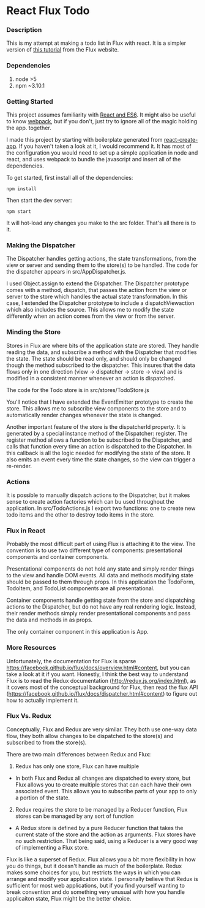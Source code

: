 # React Flux Todo

### Description

This is my attempt at making a todo list in Flux with react. It is a simpler version of [this tutorial](https://facebook.github.io/flux/docs/todo-list.html) from the Flux website.

### Dependencies

1. node >5
2. npm ~3.10.1

### Getting Started

This project assumes familiarity with [React and ES6](https://facebook.github.io/react/docs/reusable-components.html#es6-classes). It might also be useful to know [webpack](http://webpack.github.io/docs/), but if you don't, just try to ignore all of the magic holding the app. together.

I made this project by starting with boilerplate generated from [react-create-app](https://facebook.github.io/react/blog/2016/07/22/create-apps-with-no-configuration.html). If you haven't taken a look at it, I would recommend it. It has most of the configuration you would need to set up a simple application in node and react, and uses webpack to bundle the javascript and insert all of the dependencies.

To get started, first install all of the dependencies:
```
npm install
```

Then start the dev server:
```
npm start
```

It will hot-load any changes you make to the src folder. That's all there is to it.

### Making the Dispatcher

The Dispatcher handles getting actions, the state transformations, from the view or server and sending them to the store(s) to be handled. The code for the dispatcher appears in src/AppDispatcher.js.

I used Object.assign to extend the Dispatcher. The Dispatcher prototype comes with a method, dispatch, that passes the action from the view or server to the store which handles the actual state transformation. In this case, I extended the Dispatcher prototype to include a dispatchViewaction which also includes the source. This allows me to modify the state differently when an action comes from the view or from the server.

### Minding the Store

Stores in Flux are where bits of the application state are stored. They handle reading the data, and subscribe a method with the Dispatcher that modifies the state. The state should be read only, and should only be changed though the method subscribed to the dispatcher. This insures that the data flows only in one direction (view -> dispatcher -> store -> view) and is modified in a consistent manner whenever an action is dispatched.

The code for the Todo store is in src/stores/TodoStore.js

You'll notice that I have extended the EventEmitter prototype to create the store. This allows me to subscribe view components to the store and to automatically render changes whenever the state is changed.

Another important feature of the store is the dispatcherId property. It is generated by a special instance method of the Dispatcher: register. The register method allows a function to be subscribed to the Dispatcher, and calls that function every time an action is dispatched to the Dispatcher. In this callback is all the logic needed for modifying the state of the store. It also emits an event every time the state changes, so the view can trigger a re-render.

### Actions

It is possible to manually dispatch actions to the Dispatcher, but it makes sense to create action factories which can bu used throughout the application. In src/TodoActions.js I export two functions: one to create new todo items and the other to destroy todo items in the store.

### Flux in React

Probably the most difficult part of using Flux is attaching it to the view. The convention is to use two different type of components: presentational components and container components.

Presentational components do not hold any state and simply render things to the view and handle DOM events. All data and methods modifying state should be passed to them through props. In this application the TodoForm, TodoItem, and TodoList components are all presentational.

Container components handle getting state from the store and dispatching actions to the Dispatcher, but do not have any real rendering logic. Instead, their render methods simply render presentational components and pass the data and methods in as props.

The only container component in this application is App.

### More Resources

Unfortunately, the documentation for Flux is sparse https://facebook.github.io/flux/docs/overview.html#content, but you can take a look at it if you want. Honestly, I think the best way to understand Flux is to read the Redux documentation (http://redux.js.org/index.html), as it covers most of the conceptual background for Flux, then read the flux API (https://facebook.github.io/flux/docs/dispatcher.html#content) to figure out how to actually implement it.

### Flux Vs. Redux

Conceptually, Flux and Redux are very similar. They both use one-way data flow, they both allow changes to be dispatched to the store(s) and subscribed to from the store(s).

There are two main differences between Redux and Flux:

1. Redux has only one store, Flux can have multiple
  * In both Flux and Redux all changes are dispatched to every store, but Flux allows you to create multiple stores that can each have their own associated event. This allows you to subscribe parts of your app to only a portion of the state.
2. Redux requires the store to be managed by a Reducer function, Flux stores can be  managed by any sort of function
  * A Redux store is defined by a pure Reducer function that takes the current state of the store and the action as arguments. Flux stores have no such restriction. That being said, using a Reducer is a very good way of implementing a Flux store.

Flux is like a superset of Redux. Flux allows you a bit more flexibility in how you do things, but it doesn't handle as much of the boilerplate. Redux makes some choices for you, but restricts the ways in which you can arrange and modify your application state. I personally believe that Redux is sufficient for most web applications, but if you find yourself wanting to break convention and do something very unusual with how you handle applicaiton state, Flux might be the better choice.
